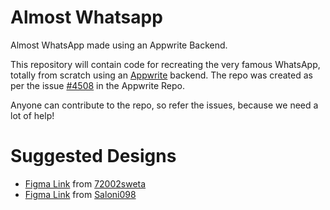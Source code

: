 # Almost Whatsapp
Almost WhatsApp made using an Appwrite Backend.

This repository will contain code for recreating the very famous WhatsApp, totally from scratch using an [Appwrite](https://github.com/appwrite/appwrite) backend. The repo was created as per the issue [#4508](https://github.com/appwrite/appwrite/issues/4508) in the Appwrite Repo.

Anyone can contribute to the repo, so refer the issues, because we need a lot of help!

# Suggested Designs

* [Figma Link](https://www.figma.com/file/SFiL0ixAuw9th55kiiUEVO/Untitled?node-id=0%3A1) from [72002sweta](https://github.com/72002sweta)
* [Figma Link](https://www.figma.com/file/P1k9kyLuo3aRRfunRjMC6i/WhatsApp-UI-Screens-(Community)?node-id=20%3A2) from [Saloni098](https://github.com/Saloni098)
